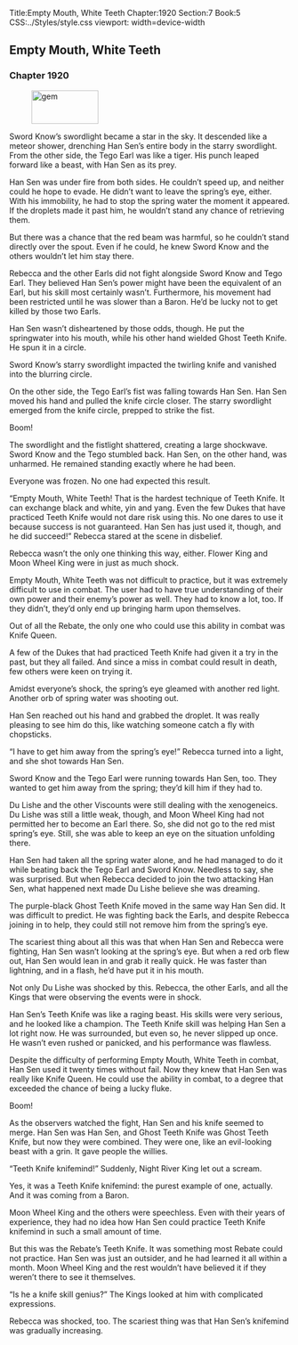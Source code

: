 Title:Empty Mouth, White Teeth 
Chapter:1920 
Section:7 
Book:5 
CSS:../Styles/style.css 
viewport: width=device-width
  
## Empty Mouth, White Teeth
### Chapter 1920
  
<figure>
	<img src="../Images/gem.gif" alt="gem" id="gem" width="120" height="60" />
</figure>
  

  
Sword Know’s swordlight became a star in the sky. It descended like a meteor shower, drenching Han Sen’s entire body in the starry swordlight. From the other side, the Tego Earl was like a tiger. His punch leaped forward like a beast, with Han Sen as its prey.

Han Sen was under fire from both sides. He couldn’t speed up, and neither could he hope to evade. He didn’t want to leave the spring’s eye, either. With his immobility, he had to stop the spring water the moment it appeared. If the droplets made it past him, he wouldn’t stand any chance of retrieving them.

But there was a chance that the red beam was harmful, so he couldn’t stand directly over the spout. Even if he could, he knew Sword Know and the others wouldn’t let him stay there.

Rebecca and the other Earls did not fight alongside Sword Know and Tego Earl. They believed Han Sen’s power might have been the equivalent of an Earl, but his skill most certainly wasn’t. Furthermore, his movement had been restricted until he was slower than a Baron. He’d be lucky not to get killed by those two Earls.

Han Sen wasn’t disheartened by those odds, though. He put the springwater into his mouth, while his other hand wielded Ghost Teeth Knife. He spun it in a circle.

Sword Know’s starry swordlight impacted the twirling knife and vanished into the blurring circle.

On the other side, the Tego Earl’s fist was falling towards Han Sen. Han Sen moved his hand and pulled the knife circle closer. The starry swordlight emerged from the knife circle, prepped to strike the fist.

Boom!

The swordlight and the fistlight shattered, creating a large shockwave. Sword Know and the Tego stumbled back. Han Sen, on the other hand, was unharmed. He remained standing exactly where he had been.

Everyone was frozen. No one had expected this result.

“Empty Mouth, White Teeth! That is the hardest technique of Teeth Knife. It can exchange black and white, yin and yang. Even the few Dukes that have practiced Teeth Knife would not dare risk using this. No one dares to use it because success is not guaranteed. Han Sen has just used it, though, and he did succeed!” Rebecca stared at the scene in disbelief.

Rebecca wasn’t the only one thinking this way, either. Flower King and Moon Wheel King were in just as much shock.

Empty Mouth, White Teeth was not difficult to practice, but it was extremely difficult to use in combat. The user had to have true understanding of their own power and their enemy’s power as well. They had to know a lot, too. If they didn’t, they’d only end up bringing harm upon themselves.

Out of all the Rebate, the only one who could use this ability in combat was Knife Queen.

A few of the Dukes that had practiced Teeth Knife had given it a try in the past, but they all failed. And since a miss in combat could result in death, few others were keen on trying it.

Amidst everyone’s shock, the spring’s eye gleamed with another red light. Another orb of spring water was shooting out.

Han Sen reached out his hand and grabbed the droplet. It was really pleasing to see him do this, like watching someone catch a fly with chopsticks.

“I have to get him away from the spring’s eye!” Rebecca turned into a light, and she shot towards Han Sen.

Sword Know and the Tego Earl were running towards Han Sen, too. They wanted to get him away from the spring; they’d kill him if they had to.

Du Lishe and the other Viscounts were still dealing with the xenogeneics. Du Lishe was still a little weak, though, and Moon Wheel King had not permitted her to become an Earl there. So, she did not go to the red mist spring’s eye. Still, she was able to keep an eye on the situation unfolding there.

Han Sen had taken all the spring water alone, and he had managed to do it while beating back the Tego Earl and Sword Know. Needless to say, she was surprised. But when Rebecca decided to join the two attacking Han Sen, what happened next made Du Lishe believe she was dreaming.

The purple-black Ghost Teeth Knife moved in the same way Han Sen did. It was difficult to predict. He was fighting back the Earls, and despite Rebecca joining in to help, they could still not remove him from the spring’s eye.

The scariest thing about all this was that when Han Sen and Rebecca were fighting, Han Sen wasn’t looking at the spring’s eye. But when a red orb flew out, Han Sen would lean in and grab it really quick. He was faster than lightning, and in a flash, he’d have put it in his mouth.

Not only Du Lishe was shocked by this. Rebecca, the other Earls, and all the Kings that were observing the events were in shock.

Han Sen’s Teeth Knife was like a raging beast. His skills were very serious, and he looked like a champion. The Teeth Knife skill was helping Han Sen a lot right now. He was surrounded, but even so, he never slipped up once. He wasn’t even rushed or panicked, and his performance was flawless.

Despite the difficulty of performing Empty Mouth, White Teeth in combat, Han Sen used it twenty times without fail. Now they knew that Han Sen was really like Knife Queen. He could use the ability in combat, to a degree that exceeded the chance of being a lucky fluke.

Boom!

As the observers watched the fight, Han Sen and his knife seemed to merge. Han Sen was Han Sen, and Ghost Teeth Knife was Ghost Teeth Knife, but now they were combined. They were one, like an evil-looking beast with a grin. It gave people the willies.

“Teeth Knife knifemind!” Suddenly, Night River King let out a scream.

Yes, it was a Teeth Knife knifemind: the purest example of one, actually. And it was coming from a Baron.

Moon Wheel King and the others were speechless. Even with their years of experience, they had no idea how Han Sen could practice Teeth Knife knifemind in such a small amount of time.

But this was the Rebate’s Teeth Knife. It was something most Rebate could not practice. Han Sen was just an outsider, and he had learned it all within a month. Moon Wheel King and the rest wouldn’t have believed it if they weren’t there to see it themselves.

“Is he a knife skill genius?” The Kings looked at him with complicated expressions.

Rebecca was shocked, too. The scariest thing was that Han Sen’s knifemind was gradually increasing.